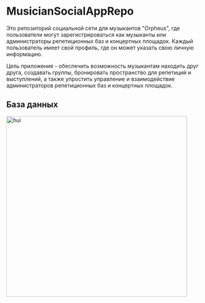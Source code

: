# MusicianSocialAppRepo

Это репозиторий социальной сети для музыкантов "Orpheus", 
где пользователи могут зарегистрироваться как музыканты или администраторы репетиционных баз и концертных площадок. Каждый пользователь имеет свой профиль, 
где он может указать свою личную информацию.

Цель приложения - обеспечить возможность музыкантам находить друг друга, создавать группы, 
бронировать пространство для репетиций и выступлений, 
а также упростить управление и взаимодействие администраторов репетиционных баз и концертных площадок.

## База данных
<img width="473" alt="hui" src="https://github.com/pansanek/MusicianSocialAppRepo/assets/90202010/7a59bddc-0778-49fd-8a5a-5a3a0cad079a">
